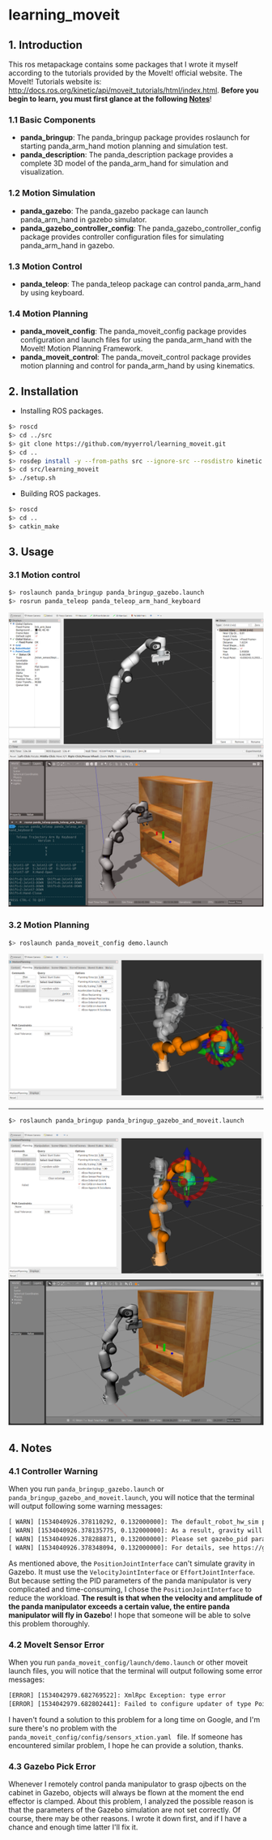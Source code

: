 # learning_moveit

## 1. Introduction

This ros metapackage contains some packages that I wrote it myself according to the tutorials provided by the MoveIt! official website. The MoveIt! Tutorials website is: http://docs.ros.org/kinetic/api/moveit_tutorials/html/index.html. **Before you begin to learn, you must first glance at the following [Notes](#4-notes)**!  

### 1.1 Basic Components

- **panda_bringup**: The panda_bringup package provides roslaunch for starting panda_arm_hand motion planning and simulation test.
- **panda_description**: The panda_description package provides a complete 3D model of the panda_arm_hand for simulation and visualization.

### 1.2 Motion Simulation

- **panda_gazebo**: The panda_gazebo package can launch panda_arm_hand in gazebo simulator.
- **panda_gazebo_controller_config**: The panda_gazebo_controller_config package provides controller configuration files for simulating panda_arm_hand in gazebo.

### 1.3 Motion Control

- **panda_teleop**: The panda_teleop package can control panda_arm_hand by using keyboard.

### 1.4 Motion Planning

- **panda_moveit_config**: The panda_moveit_config package provides configuration and launch files for using the panda_arm_hand with the MoveIt! Motion Planning Framework.
- **panda_moveit_control**: The panda_moveit_control package provides motion planning and control for panda_arm_hand by using kinematics.

## 2. Installation

- Installing ROS packages.
```sh
$> roscd
$> cd ../src
$> git clone https://github.com/myyerrol/learning_moveit.git
$> cd ..
$> rosdep install -y --from-paths src --ignore-src --rosdistro kinetic
$> cd src/learning_moveit
$> ./setup.sh
```

- Building ROS packages.
```sh
$> roscd
$> cd ..
$> catkin_make
```

## 3. Usage

### 3.1 Motion control

```sh
$> roslaunch panda_bringup panda_bringup_gazebo.launch
$> rosrun panda_teleop panda_teleop_arm_hand_keyboard
```
![panda_control_rviz](.images/panda_control_rviz.png)
![panda_control_gazebo](.images/panda_control_gazebo.png)


### 3.2 Motion Planning

```sh
$> roslaunch panda_moveit_config demo.launch
```
![panda_planning_demo](.images/panda_planning_demo.png)

---

```sh
$> roslaunch panda_bringup panda_bringup_gazebo_and_moveit.launch
```

![panda_planning_rviz](.images/panda_planning_rviz.png)
![panda_planning_gazebo](.images/panda_planning_gazebo.png)

## 4. Notes

### 4.1 Controller Warning

When you run `panda_bringup_gazebo.launch` or `panda_bringup_gazebo_and_moveit.launch`, you will notice that the terminal will output following some warning messages:

```txt
[ WARN] [1534040926.378110292, 0.132000000]: The default_robot_hw_sim plugin is using the Joint::SetPosition method without preserving the link velocity.
[ WARN] [1534040926.378135775, 0.132000000]: As a result, gravity will not be simulated correctly for your model.
[ WARN] [1534040926.378288871, 0.132000000]: Please set gazebo_pid parameters, switch to the VelocityJointInterface or EffortJointInterface, or upgrade to Gazebo 9.
[ WARN] [1534040926.378348094, 0.132000000]: For details, see https://github.com/ros-simulation/gazebo_ros_pkgs/issues/612
```

As mentioned above, the `PositionJointInterface` can't simulate gravity in Gazebo. It must use the `VelocityJointInterface` or `EffortJointInterface`. But because setting the PID parameters of the panda manipulator is very complicated and time-consuming, I chose the `PositionJointInterface` to reduce the workload. **The result is that when the velocity and amplitude of the panda manipulator exceeds a certain value, the entire panda manipulator will fly in Gazebo**! I hope that someone will be able to solve this problem thoroughly.

### 4.2 MoveIt Sensor Error

When you run `panda_moveit_config/launch/demo.launch` or other moveit launch files, you will notice that the terminal will output following some error messages:

```txt
[ERROR] [1534042979.682769522]: XmlRpc Exception: type error
[ERROR] [1534042979.682802441]: Failed to configure updater of type PointCloudUpdater
```

I haven't found a solution to this problem for a long time on Google, and I'm sure there's no problem with the `panda_moveit_config/config/sensors_xtion.yaml ` file. If someone has encountered similar problem, I hope he can provide a solution, thanks.

### 4.3 Gazebo Pick Error

Whenever I remotely control panda manipulator to grasp ojbects on the cabinet in Gazebo, objects will always be flown at the moment the end effector is clamped. About this problem, I analyzed the possible reason is that the parameters of the Gazebo simulation are not set correctly. Of course, there may be other reasons. I wrote it down first, and if I have a chance and enough time latter I'll fix it.
